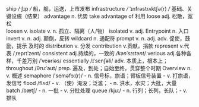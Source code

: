 ship                             _/_  ʃɪp _/_  船，舰，运送，上市发布
infrastructure                _/_ ˈɪnfrəstrʌktʃə(r) _/_   基础、关键设施（结果）
advantage                 n.   优势
take advantage of     利用
loose                           adj.   松散，宽松                  
loosen                          v.
isolate                          v.     n.            孤立、隔离（人/物）
isolated                        v.     adj.
Entrypoint                    n.     入口
invert                            v.    n.   adj. 颠倒，反转
wildcard                       n.    通配符
prompt                         v.   n.   adj.   adv.           促使，鼓励，提示       及时的
distribution                  v. 分发
contribution                 v.贡献，捐款
represent                      v.代表       /ˌreprɪˈzent/
consistent                     adj.持续的，一致的         _/kənˈsɪstənt_/
verious                          adj.各种各样，千差万别      /ˈveəriəs/
essentially                      /ɪˈsenʃəli/   adv. 本质上，根本上；
throughout                  /θruːˈaʊt/       prep. 遍及，到处；自始至终，贯穿整个时期
Overview                      n. v.                            概述
semaphore                   /ˈseməfɔː(r)/    - n. 信号标，旗语；臂板信号装置    - v. 打旗语，发信号
flood                             /flʌd/  - v. （使）淹没；泛滥；   - n. 洪水，水灾；大批，大量  
batch                           /bætʃ/ - n. 一批      - v. 分批处理
queue                          /kjuː/   - n. 行列；长列，长队；- v. 排队